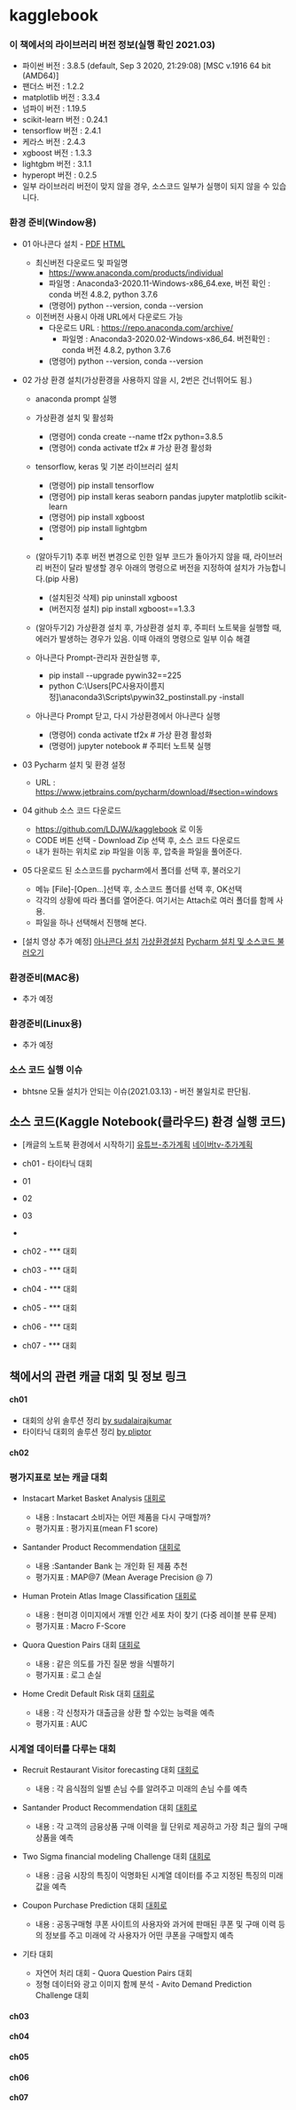 # kagglebook
 
### 이 책에서의 라이브러리 버전 정보(실행 확인 2021.03)
 - 파이썬 버전 :  3.8.5 (default, Sep  3 2020, 21:29:08) [MSC v.1916 64 bit (AMD64)]
 - 팬더스 버전 :  1.2.2
 - matplotlib 버전 :  3.3.4
 - 넘파이 버전 :  1.19.5
 - scikit-learn 버전 :  0.24.1
 - tensorflow 버전 :  2.4.1
 - 케라스 버전 :  2.4.3
 - xgboost 버전 :  1.3.3
 - lightgbm 버전 :  3.1.1
 - hyperopt 버전 :  0.2.5
 - 일부 라이브러리 버전이 맞지 않을 경우, 소스코드 일부가 실행이 되지 않을 수 있습니다. 

### 환경 준비(Window용)
 - 01 아나콘다 설치 - [PDF](https://ldjwj.github.io/kagglebook/pdf_html/01_anaconda_install.pdf) [HTML](https://ldjwj.github.io/kagglebook/pdf_html/1_1_anaconda_install_202103.html)
   - 최신버전 다운로드 및 파일명
     - https://www.anaconda.com/products/individual
     - 파일명 : Anaconda3-2020.11-Windows-x86_64.exe, 버전 확인 : conda 버전 4.8.2, python 3.7.6
     - (명령어) python --version, conda --version
   - 이전버전 사용시 아래 URL에서 다운로드 가능
     - 다운로드 URL : https://repo.anaconda.com/archive/
       - 파일명 : Anaconda3-2020.02-Windows-x86_64. 버전확인 : conda 버전 4.8.2, python 3.7.6
     - (명령어) python --version, conda --version
 
 - 02 가상 환경 설치(가상환경을 사용하지 않을 시, 2번은 건너뛰어도 됨.)
   - anaconda prompt 실행
   - 가상환경 설치 및 활성화 
     - (명령어) conda create  --name  tf2x python=3.8.5
     - (명령어) conda activate tf2x   # 가상 환경 활성화
   - tensorflow, keras 및 기본 라이브러리 설치
     - (명령어) pip  install  tensorflow
     - (명령어) pip install keras seaborn pandas jupyter matplotlib scikit-learn
     - (명령어) pip install xgboost
     - (명령어) pip install lightgbm
     - 
   - (알아두기1) 추후 버전 변경으로 인한 일부 코드가 돌아가지 않을 때, 라이브러리 버전이 달라 발생할 경우 아래의 명령으로 버전을 지정하여 설치가 가능합니다.(pip 사용)
     - (설치된것 삭제)  pip uninstall xgboost
     - (버전지정 설치) pip install xgboost==1.3.3
 
    - (알아두기2) 가상환경 설치 후, 가상환경 설치 후, 주피터 노트북을 실행할 때, 에러가 발생하는 경우가 있음. 이때 아래의 명령으로 일부 이슈 해결
     - 아나콘다 Prompt-관리자 권한실행 후,  
       - pip install --upgrade pywin32==225
       - python C:\Users\[PC사용자이름지정]\anaconda3\Scripts\pywin32_postinstall.py -install
     - 아나콘다 Prompt 닫고, 다시 가상환경에서 아나콘다 실행
       - (명령어) conda activate tf2x   # 가상 환경 활성화
       - (명령어) jupyter notebook      # 주피터 노트북 실행
 
 - 03 Pycharm 설치 및 환경 설정
   - URL : https://www.jetbrains.com/pycharm/download/#section=windows
 - 04 github 소스 코드 다운로드
   - https://github.com/LDJWJ/kagglebook 로 이동
   - CODE 버튼 선택 - Download Zip 선택 후, 소스 코드 다운로드
   - 내가 원하는 위치로 zip 파일을 이동 후, 압축을 파일을 풀어준다.
 - 05 다운로드 된 소스코드를 pycharm에서 폴더를 선택 후, 불러오기
   - 메뉴 [File]-[Open...]선택 후, 소스코드 폴더를 선택 후, OK선택
   - 각각의 상황에 따라 폴더를 열어준다. 여기서는 Attach로 여러 폴더를 함께 사용.
   - 파일을 하나 선택해서 진행해 본다.

 - [설치 영상 추가 예정] [아나콘다 설치](Link1) [가상환경설치](Link2) [Pycharm 설치 및 소스코드 불러오기](Link3)

### 환경준비(MAC용)
 - 추가 예정


### 환경준비(Linux용)
 - 추가 예정


### 소스 코드 실행 이슈
 - bhtsne 모듈 설치가 안되는 이슈(2021.03.13) - 버전 불일치로 판단됨.


## 소스 코드(Kaggle Notebook(클라우드) 환경 실행 코드)
 - [캐글의 노트북 환경에서 시작하기] [유튜브-추가계획]() [네이버tv-추가계획]() 
 - ch01 - 타이타닉 대회
  - 01
  - 02
  - 03
  -
  
 - ch02 - *** 대회
 
 - ch03 - *** 대회

 - ch04 - *** 대회

 - ch05 - *** 대회

 - ch06 - *** 대회

 - ch07 - *** 대회
 



## 책에서의 관련 캐글 대회 및 정보 링크

#### ch01
  - 대회의 상위 솔루션 정리 [by sudalairajkumar](https://www.kaggle.com/sudalairajkumar/winning-solutions-of-kaggle-competitions)
  - 타이타닉 대회의 솔루션 정리 [by pliptor](https://www.kaggle.com/pliptor/how-am-i-doing-with-my-score)

#### ch02
 ### 평가지표로 보는 캐글 대회
  - Instacart Market Basket Analysis [대회로](https://www.kaggle.com/c/human-protein-atlas-image-classification/)
    - 내용 : Instacart 소비자는 어떤 제품을 다시 구매할까?
    - 평가지표 : 평가지표(mean F1 score)
    
  - Santander Product Recommendation [대회로](https://www.kaggle.com/c/santander-product-recommendation)
    - 내용 :Santander Bank  는 개인화 된 제품 추천 
    - 평가지표 : MAP@7 (Mean Average Precision @ 7)

  - Human Protein Atlas Image Classification [대회로](https://www.kaggle.com/c/hpa-single-cell-image-classification)
    - 내용 : 현미경 이미지에서 개별 인간 세포 차이 찾기 (다중 레이블 분류 문제)
    - 평가지표 : Macro F-Score

  - Quora Question Pairs 대회 [대회로](https://www.kaggle.com/c/quora-question-pairs)
    - 내용 : 같은 의도를 가진 질문 쌍을 식별하기
    - 평가지표 : 로그 손실

  - Home Credit Default Risk 대회 [대회로](https://www.kaggle.com/c/home-credit-default-risk)
    - 내용 : 각 신청자가 대출금을 상환 할 수있는 능력을 예측
    - 평가지표 : AUC

### 시계열 데이터를 다루는 대회
 - Recruit Restaurant Visitor forecasting 대회  [대회로](https://www.kaggle.com/c/recruit-restaurant-visitor-forecasting)
   - 내용 : 각 음식점의 일별 손님 수를 알려주고 미래의 손님 수를 예측
 - Santander Product Recommendation 대회 [대회로](https://www.kaggle.com/c/santander-product-recommendation)
   - 내용 : 각 고객의 금융상품 구매 이력을 월 단위로 제공하고 가장 최근 월의 구매상품을 예측
 - Two Sigma financial modeling Challenge 대회 [대회로](https://www.kaggle.com/c/two-sigma-financial-modeling)
   - 내용 : 금융 시장의 특징이 익명화된 시계열 데이터를 주고 지정된 특징의 미래 값을 예측
 - Coupon Purchase Prediction 대회 [대회로](https://www.kaggle.com/c/coupon-purchase-prediction)
   - 내용 : 공동구매형 쿠폰 사이트의 사용자와 과거에 판매된 쿠폰 및 구매 이력 등의 정보를 주고 미래에 각 사용자가 어떤 쿠폰을 구매할지 예측
  
  - 기타 대회
    - 자연어 처리 대회 - Quora Question Pairs 대회
    - 정형 데이터와 광고 이미지 함께 분석 - Avito Demand Prediction Challenge 대회
   
#### ch03

#### ch04

#### ch05

#### ch06

#### ch07
